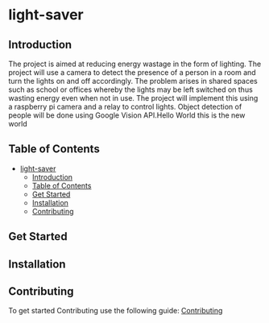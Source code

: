 # light-saver
## Introduction
The project is aimed at reducing energy wastage in the form of lighting. The project will use a camera to detect the presence
 of a person in a room and turn the lights on and off accordingly. The problem arises in shared spaces such as school or offices
 whereby the lights may be left switched on thus wasting energy even when not in use. 
The project will implement this using a raspberry pi camera and a relay to control lights. Object detection of people will be done 
using Google Vision API.Hello World this is the new world
## Table of Contents
- [light-saver](#light-saver)
  - [Introduction](#introduction)
  - [Table of Contents](#table-of-contents)
  - [Get Started](#get-started)
  - [Installation](#installation)
  - [Contributing](#contributing)

## Get Started

## Installation

## Contributing
To get started Contributing use the following guide: [Contributing](CONTRIBUTING.md)
